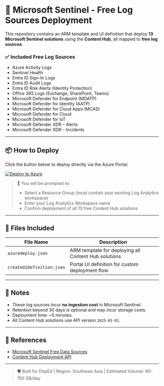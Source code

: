 # 🚀 Microsoft Sentinel - Free Log Sources Deployment

This repository contains an ARM template and UI definition that deploy **13 Microsoft Sentinel solutions** using the **Content Hub**, all mapped to **free log sources**.

### ✅ Included Free Log Sources

- Azure Activity Logs  
- Sentinel Health  
- Entra ID Sign-In Logs  
- Entra ID Audit Logs  
- Entra ID Risk Alerts (Identity Protection)  
- Office 365 Logs (Exchange, SharePoint, Teams)  
- Microsoft Defender for Endpoint (MDATP)  
- Microsoft Defender for Identity (AATP)  
- Microsoft Defender for Cloud Apps (MCAS)  
- Microsoft Defender for Cloud  
- Microsoft Defender for IoT  
- Microsoft Defender XDR – Alerts  
- Microsoft Defender XDR – Incidents  

---

## 📦 How to Deploy

Click the button below to deploy directly via the Azure Portal:

[![Deploy to Azure](https://aka.ms/deploytoazurebutton)](https://portal.azure.com/#create/Microsoft.Template/uri/https%3A%2F%2Fraw.githubusercontent.com%2FJudeMagayon%2FArm-Templates%2Fmain%2Fazuredeploy.json)

> 📌 You will be prompted to:
> - Select a Resource Group (must contain your existing Log Analytics workspace)
> - Enter your Log Analytics Workspace name
> - Confirm deployment of all 13 free Content Hub solutions

---

## 📁 Files Included

| File Name               | Description                                     |
|------------------------|-------------------------------------------------|
| `azuredeploy.json`     | ARM template for deploying all Content Hub solutions |
| `createUiDefinition.json` | Portal UI definition for custom deployment flow  |

---

## 📘 Notes

- These log sources incur **no ingestion cost** in Microsoft Sentinel.
- Retention beyond 30 days is optional and may incur storage costs.
- Deployment time: ~5 minutes.
- All Content Hub solutions use API version `2025-03-01`.

---

## 🔗 References

- [Microsoft Sentinel Free Data Sources](https://learn.microsoft.com/azure/sentinel/billing#free-data-sources)
- [Content Hub Deployment API](https://learn.microsoft.com/azure/sentinel/sentinel-solutions-deploy-api)

---

> 🛡️ Built for DepEd | Region: Southeast Asia | Estimated Volume: 80–150 GB/day
